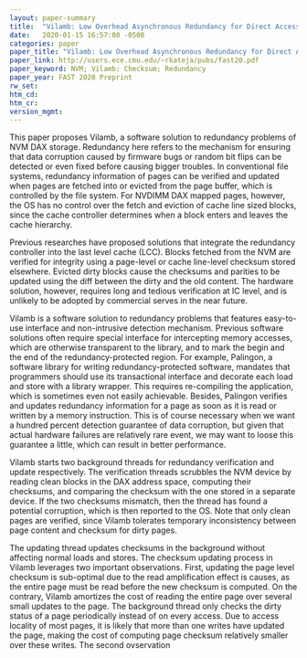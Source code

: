 ```yaml
---
layout: paper-summary
title:  "Vilamb: Low Overhead Asynchronous Redundancy for Direct Access NVM"
date:   2020-01-15 16:57:00 -0500
categories: paper
paper_title: "Vilamb: Low Overhead Asynchronous Redundancy for Direct Access NVM"
paper_link: http://users.ece.cmu.edu/~rkateja/pubs/fast20.pdf
paper_keyword: NVM; Vilamb; Checksum; Redundancy
paper_year: FAST 2020 Preprint
rw_set:
htm_cd:
htm_cr:
version_mgmt:
---
```


This paper proposes Vilamb, a software solution to redundancy problems of NVM DAX storage. Redundancy here refers to the 
mechanism for ensuring that data corruption caused by firmware bugs or random bit flips can be detected or even fixed before
causing bigger troubles. In conventional file systems, redundancy information of pages can be verified and updated when 
pages are fetched into or evicted from the page buffer, which is controlled by the file system. For NVDIMM DAX mapped pages, 
however, the OS has no control over the fetch and eviction of cache line sized blocks, since the cache controller determines 
when a block enters and leaves the cache hierarchy. 

Previous researches have proposed solutions that integrate the redundancy controller into the last level cache (LCC). Blocks
fetched from the NVM are verified for integrity using a page-level or cache line-level checksum stored elsewhere. Evicted
dirty blocks cause the checksums and parities to be updated using the diff between the dirty and the old content. The
hardware solution, however, requires long and tedious verification at IC level, and is unlikely to be adopted by commercial
serves in the near future. 

Vilamb is a software solution to redundancy problems that features easy-to-use interface and non-intrusive detection mechanism.
Previous software solutions often require special interface for intercepting memory accesses, which are otherwise transparent
to the library, and to mark the begin and the end of the redundancy-protected region. For example, Palingon, a software library
for writing redundancy-protected software, mandates that programmers should use its transactional interface and decorate each
load and store with a library wrapper. This requires re-compiling the application, which is sometimes even not easily achievable.
Besides, Palingon verifies and updates redundancy information for a page as soon as it is read or written by a memory instruction.
This is of course necessary when we want a hundred percent detection guarantee of data corruption, but given that actual 
hardware failures are relatively rare event, we may want to loose this guarantee a little, which can result in better
performance. 

Vilamb starts two background threads for redundancy verification and update respectively. The verification threads scrubbles
the NVM device by reading clean blocks in the DAX address space, computing their checksums, and comparing the checksum with 
the one stored in a separate device. If the two checksums mismatch, then the thread has found a potential corruption, which
is then reported to the OS. Note that only clean pages are verified, since Vilamb tolerates temporary inconsistency between
page content and checksum for dirty pages. 

The updating thread updates checksums in the background without affecting normal loads and stores. The checksum updating
process in Vilamb leverages two important observations. First, updating the page level checksum is sub-optimal due to the 
read amplification effect is causes, as the entire page must be read before the new checksum is computed. On the contrary,
Vilamb amortizes the cost of reading the entire page over several small updates to the page. The background thread only
checks the dirty status of a page periodically instead of on every access. Due to access locality of most pages, it is 
likely that more than one writes have updated the page, making the cost of computing page checksum relatively smaller 
over these writes. The second ovservation
